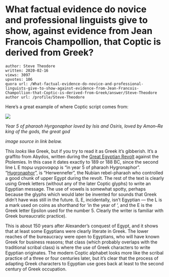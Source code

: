 # What factual evidence do novice and professional linguists give to show, against evidence from Jean Francois Champollion, that Coptic is derived from Greek?

	author: Steve Theodore
	written: 2020-02-16
	views: 3097
	upvotes: 106
	quora url: /What-factual-evidence-do-novice-and-professional-linguists-give-to-show-against-evidence-from-Jean-Francois-Champollion-that-Coptic-is-derived-from-Greek/answer/Steve-Theodore
	author url: /profile/Steve-Theodore


Here’s a great example of where Coptic script comes from:

![](https://qph.fs.quoracdn.net/main-qimg-375c069a81e68fef35d44fe8a08b28ad)

_Year 5 of pharaoh Hyrgonaphor loved by Isis and Osiris, loved by Amon–Re king of the gods, the great god_ 

_image source in link below._ 

This _looks_  like Greek, but if you try to read it as Greek it’s gibberish. It’s a graffito from Abydos, written during the [Great Egyptian Revolt](https://www.lib.berkeley.edu/sites/default/files/files/TheGreatRevoltoftheEgyptians.pdf) against the Ptolemies. In this case it dates exactly to 189 or 188 BC, since the second line L E πορω υγροναφορ is “in year 5 of pharaoh Hygronaphor”. “[Hugronaphor](https://en.wikipedia.org/wiki/Hugronaphor)”, is “Herwennefer”, the Nubian rebel-pharaoh who controlled a good chunk of upper Egypt during the revolt. The rest of the text is clearly using Greek letters (without any of the later Coptic glyphs) to write an Egyptian message. The use of vowels is somewhat spotty, perhaps because the glyphs which would later be invented for sounds that Greek didn’t have was still in the future. (L Ε, incidentally, isn’t Εgyptian — the L is a mark used on coins as shorthand for ‘in the year of ‘, and the E is the Greek letter Epsilon used for the number 5. Clearly the writer is familiar with Greek bureaucratic practice).

This is about 150 years after Alexander’s conquest of Egypt, and it shows that at least some Egyptians were clearly literate in Greek. The lower reaches of the bureaucracy were open to Egyptians, who will have known Greek for business reasons; that class (which probably overlaps with the traditional scribal class) is where the use of Greek characters to write Egyptian originates. The modern Coptic alphabet looks more like the scribal practice of a three or four centuries later, but it’s clear that the process of adapting Greek characters to Egyptian use goes back at least to the second century of Greek occupation.

